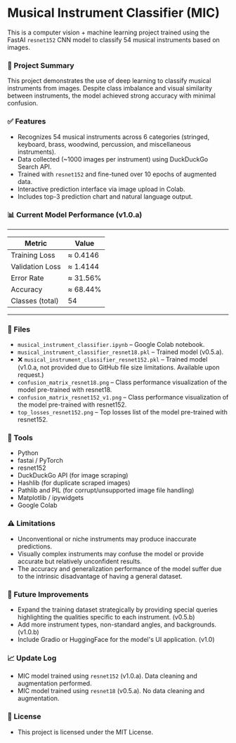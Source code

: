 # Musical Instrument Classifier (MIC)
This is a computer vision + machine learning project trained using the FastAI `resnet152` CNN model to classify 54 musical instruments based on images.

### 📌 Project Summary
This project demonstrates the use of deep learning to classify musical instruments from images. Despite class imbalance and visual similarity between instruments, the model achieved strong accuracy with minimal confusion.

### ✅ Features
- Recognizes 54 musical instruments across 6 categories (stringed, keyboard, brass, woodwind, percussion, and miscellaneous instruments).
- Data collected (~1000 images per instrument) using DuckDuckGo Search API.
- Trained with `resnet152` and fine-tuned over 10 epochs of augmented data.
- Interactive prediction interface via image upload in Colab.
- Includes top-3 prediction chart and natural language output.

### 📊 Current Model Performance (v1.0.a)
------------------------------
| Metric          | Value    |
| --------------- | -------- |
| Training Loss   | ≈ 0.4146 |
| Validation Loss | ≈ 1.4144 |
| Error Rate      | ≈ 31.56% |
| Accuracy        | ≈ 68.44% |
| Classes (total) |    54    |
------------------------------

### 📁 Files
- `musical_instrument_classifier.ipynb` – Google Colab notebook.
- `musical_instrument_classifier_resnet18.pkl` – Trained model (v0.5.a).
- ❌ `musical_instrument_classifier_resnet152.pkl` – Trained model (v1.0.a, not provided due to GitHub file size limitations. Available upon request.)
- `confusion_matrix_resnet18.png` – Class performance visualization of the model pre-trained with resnet18.
- `confusion_matrix_resnet152_v1.png` – Class performance visualization of the model pre-trained with resnet152.
- `top_losses_resnet152.png` – Top losses list of the model pre-trained with resnet152.

### 🔧 Tools
- Python
- fastai / PyTorch
- resnet152
- DuckDuckGo API (for image scraping)
- Hashlib (for duplicate scraped images)
- Pathlib and PIL (for corrupt/unsupported image file handling)
- Matplotlib / ipywidgets
- Google Colab

### ⚠️ Limitations
- Unconventional or niche instruments may produce inaccurate predictions.
- Visually complex instruments may confuse the model or provide accurate but relatively unconfident results.
- The accuracy and generalization performance of the model suffer due to the intrinsic disadvantage of having a general dataset.

### 📌 Future Improvements
- Expand the training dataset strategically by providing special queries highlighting the qualities specific to each instrument. (v0.5.b)
- Add more instrument types, non-standard angles, and backgrounds. (v1.0.b)
- Include Gradio or HuggingFace for the model's UI application. (v1.0)

### 📈 Update Log
- MIC model trained using `resnet152` (v1.0.a). Data cleaning and augmentation performed.
- MIC model trained using `resnet18` (v0.5.a). No data cleaning and augmentation.

### 📄 License
- This project is licensed under the MIT License.
